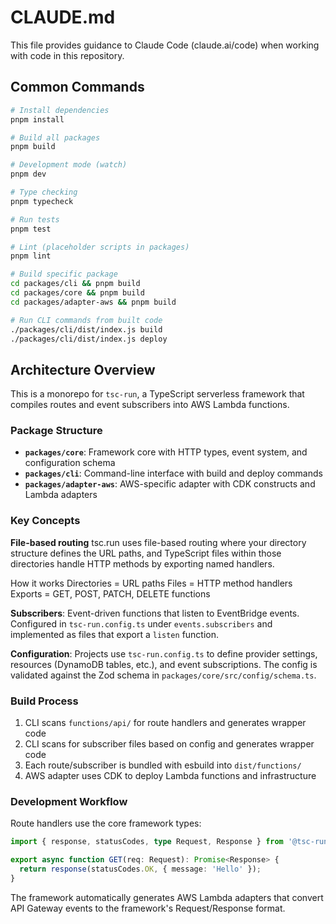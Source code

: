 # CLAUDE.md

This file provides guidance to Claude Code (claude.ai/code) when working with code in this repository.

## Common Commands

```bash
# Install dependencies
pnpm install

# Build all packages
pnpm build

# Development mode (watch)
pnpm dev

# Type checking
pnpm typecheck

# Run tests
pnpm test

# Lint (placeholder scripts in packages)
pnpm lint

# Build specific package
cd packages/cli && pnpm build
cd packages/core && pnpm build
cd packages/adapter-aws && pnpm build

# Run CLI commands from built code
./packages/cli/dist/index.js build
./packages/cli/dist/index.js deploy
```

## Architecture Overview

This is a monorepo for `tsc-run`, a TypeScript serverless framework that compiles routes and event subscribers into AWS Lambda functions.

### Package Structure

- **`packages/core`**: Framework core with HTTP types, event system, and configuration schema
- **`packages/cli`**: Command-line interface with build and deploy commands
- **`packages/adapter-aws`**: AWS-specific adapter with CDK constructs and Lambda adapters

### Key Concepts

**File-based routing** tsc.run uses file-based routing where your directory structure defines the URL paths, and TypeScript files within those directories handle HTTP methods by exporting named handlers.

How it works
Directories = URL paths
Files = HTTP method handlers
Exports = GET, POST, PATCH, DELETE functions

**Subscribers**: Event-driven functions that listen to EventBridge events. Configured in `tsc-run.config.ts` under `events.subscribers` and implemented as files that export a `listen` function.

**Configuration**: Projects use `tsc-run.config.ts` to define provider settings, resources (DynamoDB tables, etc.), and event subscriptions. The config is validated against the Zod schema in `packages/core/src/config/schema.ts`.

### Build Process

1. CLI scans `functions/api/` for route handlers and generates wrapper code
2. CLI scans for subscriber files based on config and generates wrapper code
3. Each route/subscriber is bundled with esbuild into `dist/functions/`
4. AWS adapter uses CDK to deploy Lambda functions and infrastructure

### Development Workflow

Route handlers use the core framework types:

```typescript
import { response, statusCodes, type Request, Response } from '@tsc-run/core';

export async function GET(req: Request): Promise<Response> {
  return response(statusCodes.OK, { message: 'Hello' });
}
```

The framework automatically generates AWS Lambda adapters that convert API Gateway events to the framework's Request/Response format.
